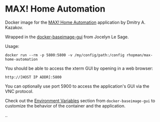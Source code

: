 # MAX! Home Automation


Docker image for the [MAX! Home Automation](http://www.dmitry-kazakov.de/ada/max_home_automation.htm) application by Dmitry A. Kazakov.

Wrapped in the [docker-baseimage-gui](https://github.com/jlesage/docker-baseimage-gui) from Jocelyn Le Sage.

Usage:

    docker run --rm -p 5800:5800 -v /my/config/path:/config rhopman/max-home-automation

You should be able to access the xterm GUI by opening in a web browser:

`http://[HOST IP ADDR]:5800`

You can optionally use port 5900 to access the application's GUI via the VNC protocol.

Check out the [Environment Variables](https://github.com/jlesage/docker-baseimage-gui/#environment-variables) section from `docker-baseimage-gui` to customize the behavior of the container and the application.

..
